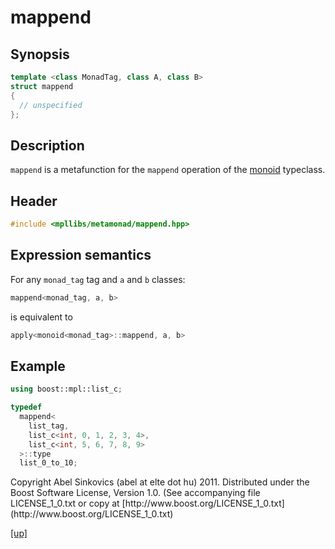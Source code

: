 # mappend

## Synopsis

```cpp
template <class MonadTag, class A, class B>
struct mappend
{
  // unspecified
};
```

## Description

`mappend` is a metafunction for the `mappend` operation of the
[monoid](monoid.html) typeclass.

## Header

```cpp
#include <mpllibs/metamonad/mappend.hpp>
```

## Expression semantics

For any `monad_tag` tag and `a` and `b` classes:

```cpp
mappend<monad_tag, a, b>
```

is equivalent to

```cpp
apply<monoid<monad_tag>::mappend, a, b>
```

## Example

```cpp
using boost::mpl::list_c;

typedef
  mappend<
    list_tag,
    list_c<int, 0, 1, 2, 3, 4>,
    list_c<int, 5, 6, 7, 8, 9>
  >::type
  list_0_to_10;
```

<p class="copyright">
Copyright Abel Sinkovics (abel at elte dot hu) 2011.
Distributed under the Boost Software License, Version 1.0.
(See accompanying file LICENSE_1_0.txt or copy at
[http://www.boost.org/LICENSE_1_0.txt](http://www.boost.org/LICENSE_1_0.txt)
</p>

[[up]](reference.html)



